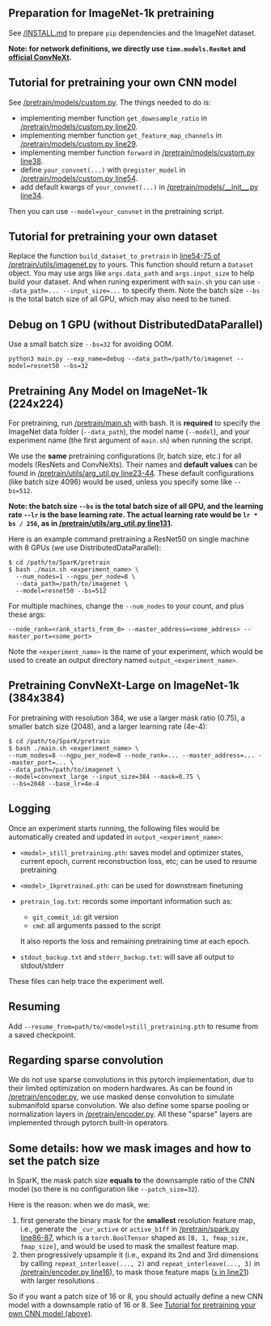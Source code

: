 ## Preparation for ImageNet-1k pretraining

See [/INSTALL.md](/INSTALL.md) to prepare `pip` dependencies and the ImageNet dataset.

**Note: for network definitions, we directly use `timm.models.ResNet` and [official ConvNeXt](https://github.com/facebookresearch/ConvNeXt/blob/048efcea897d999aed302f2639b6270aedf8d4c8/models/convnext.py).**


## Tutorial for pretraining your own CNN model

See [/pretrain/models/custom.py](/pretrain/models/custom.py). The things needed to do is:

- implementing member function `get_downsample_ratio` in [/pretrain/models/custom.py line20](/pretrain/models/custom.py#L20).
- implementing member function `get_feature_map_channels` in [/pretrain/models/custom.py line29](/pretrain/models/custom.py#L29).
- implementing member function `forward` in [/pretrain/models/custom.py line38](/pretrain/models/custom.py#L38).
- define `your_convnet(...)` with `@register_model` in [/pretrain/models/custom.py line54](/pretrain/models/custom.py#L53-L54).
- add default kwargs of `your_convnet(...)` in [/pretrain/models/\_\_init\_\_.py line34](/pretrain/models/__init__.py#L34).

Then you can use `--model=your_convnet` in the pretraining script.


## Tutorial for pretraining your own dataset

Replace the function `build_dataset_to_pretrain` in [line54-75 of /pretrain/utils/imagenet.py](/pretrain/utils/imagenet.py#L54-L75) to yours.
This function should return a `Dataset` object. You may use args like `args.data_path` and `args.input_size` to help build your dataset. And when runing experiment with `main.sh` you can use `--data_path=... --input_size=...` to specify them.
Note the batch size `--bs` is the total batch size of all GPU, which may also need to be tuned.


## Debug on 1 GPU (without DistributedDataParallel)

Use a small batch size `--bs=32` for avoiding OOM.

```shell script
python3 main.py --exp_name=debug --data_path=/path/to/imagenet --model=resnet50 --bs=32
```


## Pretraining Any Model on ImageNet-1k (224x224)

For pretraining, run [/pretrain/main.sh](/pretrain/main.sh) with bash.
It is **required** to specify the ImageNet data folder (`--data_path`), the model name (`--model`), and your experiment name (the first argument of `main.sh`) when running the script.

We use the **same** pretraining configurations (lr, batch size, etc.) for all models (ResNets and ConvNeXts).
Their names and **default values** can be found in [/pretrain/utils/arg_util.py line23-44](/pretrain/utils/arg_util.py#L23-L44).
These default configurations (like batch size 4096) would be used, unless you specify some like `--bs=512`.

**Note: the batch size `--bs` is the total batch size of all GPU, and the learning rate `--lr` is the base learning rate. The actual learning rate would be `lr * bs / 256`, as in [/pretrain/utils/arg_util.py line131](/pretrain/utils/arg_util.py#L131).**

Here is an example command pretraining a ResNet50 on single machine with 8 GPUs (we use DistributedDataParallel):
```shell script
$ cd /path/to/SparK/pretrain
$ bash ./main.sh <experiment_name> \
  --num_nodes=1 --ngpu_per_node=8 \
  --data_path=/path/to/imagenet \
  --model=resnet50 --bs=512
```

For multiple machines, change the `--num_nodes` to your count, and plus these args:
```shell script
--node_rank=<rank_starts_from_0> --master_address=<some_address> --master_port=<some_port>
```

Note the `<experiment_name>` is the name of your experiment, which would be used to create an output directory named `output_<experiment_name>`.


## Pretraining ConvNeXt-Large on ImageNet-1k (384x384)

For pretraining with resolution 384, we use a larger mask ratio (0.75), a smaller batch size (2048), and a larger learning rate (4e-4):

```shell script
$ cd /path/to/SparK/pretrain
$ bash ./main.sh <experiment_name> \
--num_nodes=8 --ngpu_per_node=8 --node_rank=... --master_address=... --master_port=... \
--data_path=/path/to/imagenet \
--model=convnext_large --input_size=384 --mask=0.75 \
 --bs=2048 --base_lr=4e-4
```

## Logging

Once an experiment starts running, the following files would be automatically created and updated in `output_<experiment_name>`:

- `<model>_still_pretraining.pth`: saves model and optimizer states, current epoch, current reconstruction loss, etc; can be used to resume pretraining
- `<model>_1kpretrained.pth`: can be used for downstream finetuning
- `pretrain_log.txt`: records some important information such as:
    - `git_commit_id`: git version
    - `cmd`: all arguments passed to the script
    
    It also reports the loss and remaining pretraining time at each epoch.

- `stdout_backup.txt` and `stderr_backup.txt`: will save all output to stdout/stderr

These files can help trace the experiment well.


## Resuming

Add `--resume_from=path/to/<model>still_pretraining.pth` to resume from a saved checkpoint.


## Regarding sparse convolution

We do not use sparse convolutions in this pytorch implementation, due to their limited optimization on modern hardwares.
As can be found in [/pretrain/encoder.py](/pretrain/encoder.py), we use masked dense convolution to simulate submanifold sparse convolution.
We also define some sparse pooling or normalization layers in [/pretrain/encoder.py](/pretrain/encoder.py).
All these "sparse" layers are implemented through pytorch built-in operators.


## Some details: how we mask images and how to set the patch size

In SparK, the mask patch size **equals to** the downsample ratio of the CNN model (so there is no configuration like `--patch_size=32`).

Here is the reason: when we do mask, we:

1. first generate the binary mask for the **smallest** resolution feature map, i.e., generate the `_cur_active` or `active_b1ff` in [/pretrain/spark.py line86-87](/pretrain/spark.py#L86-L87), which is a `torch.BoolTensor` shaped as `[B, 1, fmap_size, fmap_size]`, and would be used to mask the smallest feature map.
3. then progressively upsample it (i.e., expand its 2nd and 3rd dimensions by calling `repeat_interleave(..., 2)` and `repeat_interleave(..., 3)` in [/pretrain/encoder.py line16](/pretrain/encoder.py#L16)), to mask those feature maps ([`x` in line21](/pretrain/encoder.py#L21)) with larger resolutions .

So if you want a patch size of 16 or 8, you should actually define a new CNN model with a downsample ratio of 16 or 8.
See [Tutorial for pretraining your own CNN model (above)](https://github.com/keyu-tian/SparK/tree/main/pretrain/#tutorial-for-pretraining-your-own-cnn-model).
